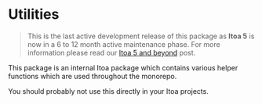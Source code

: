 <!--[meta]
title: Utilities
[meta]-->

# Utilities

> This is the last active development release of this package as **Itoa 5** is now in a 6 to 12 month active maintenance phase. For more information please read our [Itoa 5 and beyond](https://github.com/itoa-vn/itoaissues/21) post.

This package is an internal Itoa package which contains various helper functions which are used throughout the monorepo.

You should probably not use this directly in your Itoa projects.

